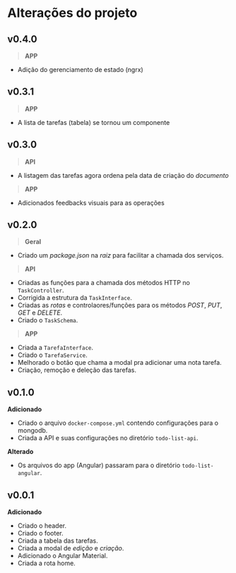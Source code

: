 # Alterações do projeto

## v0.4.0
> **APP**
- Adição do gerenciamento de estado (ngrx)


## v0.3.1
> **APP**
- A lista de tarefas (tabela) se tornou um componente

## v0.3.0
> **API**
- A listagem das tarefas agora ordena pela data de criação do _documento_

> **APP**
- Adicionados feedbacks visuais para as operações

## v0.2.0
> **Geral**
- Criado um _package.json_ na _raiz_ para facilitar a chamada dos serviços.

> **API**
- Criadas as funções para a chamada dos métodos HTTP no `TaskController`.
- Corrigida a estrutura da `TaskInterface`.
- Criadas as _rotas_ e controlaores/funções para os métodos _POST_, _PUT_, _GET_ e _DELETE_.
- Criado o `TaskSchema`.

> **APP**
- Criada a `TarefaInterface`.
- Criado o `TarefaService`.
- Melhorado o botão que chama a modal pra adicionar uma nota tarefa.
- Criação, remoção e deleção das tarefas.

## v0.1.0

**Adicionado**
- Criado o arquivo `docker-compose.yml` contendo configurações para o mongodb.
- Criada a API e suas configurações no diretório `todo-list-api`.

**Alterado**
- Os arquivos do app (Angular) passaram para o diretório `todo-list-angular`.

## v0.0.1

**Adicionado**
- Criado o header.
- Criado o footer.
- Criada a tabela das tarefas.
- Criada a modal de _edição_ e _criação_.
- Adicionado o Angular Material.
- Criada a rota home.

